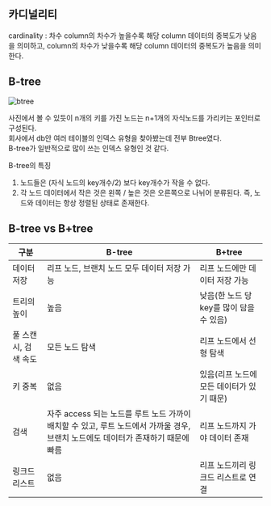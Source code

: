 ## 카디널리티
cardinality : 차수
column의 차수가 높을수록 해당 column 데이터의 중복도가 낮음을 의미하고,
column의 차수가 낮을수록 해당 column 데이터의 중복도가 높음을 의미한다.

## B-tree
![btree](https://user-images.githubusercontent.com/55550753/128523178-481b7cce-201b-4eb2-b566-18b9c0df8c6e.png)  

사진에서 볼 수 있듯이 n개의 키를 가진 노드는 n+1개의 자식노드를 가리키는 포인터로 구성된다.  
회사에서 db안 여러 테이블의 인덱스 유형을 찾아봤는데 전부 Btree였다.  
B-tree가 일반적으로 많이 쓰는 인덱스 유형인 것 같다.  

B-tree의 특징
1) 노드들은 (자식 노드의 key개수/2) 보다 key개수가 작을 수 없다.
2) 각 노드 데이터에서 작은 것은 왼쪽 / 높은 것은 오른쪽으로 나뉘어 분류된다. 즉, 노드와 데이터는 항상 정렬된 상태로 존재한다.

## B-tree vs B+tree
|구분|B-tree|B+tree|
|------|---|---|
|데이터 저장|리프 노드, 브랜치 노드 모두 데이터 저장 가능|리프 노드에만 데이터 저장 가능|
|트리의 높이|높음|낮음(한 노드 당 key를 많이 담을 수 있음)|
|풀 스캔 시, 검색 속도|모든 노드 탐색|리프 노드에서 선형 탐색|
|키 중복|없음|있음(리프 노드에 모든 데이터가 있기 때문)|
|검색|자주 access 되는 노드를 루트 노드 가까이 배치할 수 있고, 루트 노드에서 가까울 경우, 브랜치 노드에도 데이터가 존재하기 때문에 빠름|리프 노드까지 가야 데이터 존재|
|링크드 리스트|없음|리프 노드끼리 링크드 리스트로 연결|
